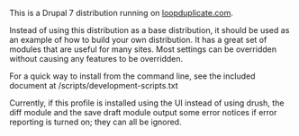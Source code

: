 This is a Drupal 7 distribution running on [loopduplicate.com](http://loopduplicate.com/).

Instead of using this distribution as a base distribution, it should be used
as an example of how to build your own distribution. It has a great set of
modules that are useful for many sites. Most settings can be overridden without
causing any features to be overridden.

For a quick way to install from the command line, see the included document
at /scripts/development-scripts.txt

Currently, if this profile is installed using the UI instead of using drush, the
diff module and the save draft module output some error notices if error
reporting is turned on; they can all be ignored.
